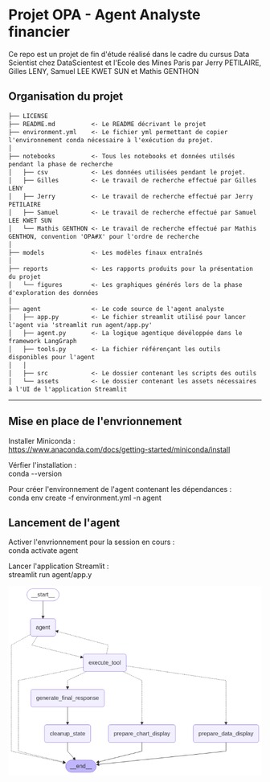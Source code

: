 Projet OPA - Agent Analyste financier
==============================

Ce repo est un projet de fin d'étude réalisé dans le cadre du cursus Data Scientist chez DataScientest et l'Ecole des Mines Paris par Jerry PETILAIRE, Gilles LENY, Samuel LEE KWET SUN et Mathis GENTHON

Organisation du projet
------------

    ├── LICENSE
    ├── README.md          <- Le README décrivant le projet
    ├── environment.yml    <- Le fichier yml permettant de copier l'environnement conda nécessaire à l'exécution du projet.
    │
    ├── notebooks          <- Tous les notebooks et données utilsés pendant la phase de recherche
    │   ├── csv            <- Les données utilisées pendant le projet.
    │   ├── Gilles         <- Le travail de recherche effectué par Gilles LENY
    │   ├── Jerry          <- Le travail de recherche effectué par Jerry PETILAIRE
    │   ├── Samuel         <- Le travail de recherche effectué par Samuel LEE KWET SUN
    │   └── Mathis GENTHON <- Le travail de recherche effectué par Mathis GENTHON, convention 'OPA#X' pour l'ordre de recherche
    │
    ├── models             <- Les modèles finaux entraînés
    │
    ├── reports            <- Les rapports produits pour la présentation du projet
    │   └── figures        <- Les graphiques générés lors de la phase d'exploration des données
    │
    ├── agent              <- Le code source de l'agent analyste 
    │   ├── app.py         <- Le fichier streamlit utilisé pour lancer l'agent via 'streamlit run agent/app.py'
    │   ├── agent.py       <- La logique agentique dévéloppée dans le framework LangGraph
    │   ├── tools.py       <- La fichier référençant les outils disponibles pour l'agent 
    │   │
    │   ├── src            <- Le dossier contenant les scripts des outils
    │   └── assets         <- Le dossier contenant les assets nécessaires à l'UI de l'application Streamlit
    
--------

Mise en place de l'envrionnement 
------------
Installer Miniconda :  
https://www.anaconda.com/docs/getting-started/miniconda/install

Vérfier l'installation :  
    conda --version

Pour créer l'environnement de l'agent contenant les dépendances :  
    conda env create -f environment.yml -n agent

Lancement de l'agent
------------

Activer l'envrionnement pour la session en cours :  
    conda activate agent

Lancer l'application Streamlit :  
    streamlit run agent/app.y
  
![Workflow de l'agent](agent_workflow.png)
